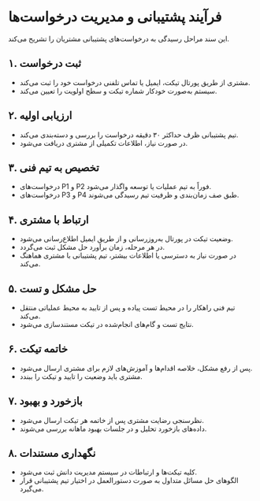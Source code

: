 # فرآیند پشتیبانی و مدیریت درخواست‌ها

این سند مراحل رسیدگی به درخواست‌های پشتیبانی مشتریان را تشریح می‌کند.

## ۱. ثبت درخواست

- مشتری از طریق پورتال تیکت، ایمیل یا تماس تلفنی درخواست خود را ثبت می‌کند.
- سیستم به‌صورت خودکار شماره تیکت و سطح اولویت را تعیین می‌کند.

## ۲. ارزیابی اولیه

- تیم پشتیبانی ظرف حداکثر ۳۰ دقیقه درخواست را بررسی و دسته‌بندی می‌کند.
- در صورت نیاز، اطلاعات تکمیلی از مشتری دریافت می‌شود.

## ۳. تخصیص به تیم فنی

- درخواست‌های P1 و P2 فوراً به تیم عملیات یا توسعه واگذار می‌شود.
- درخواست‌های P3 و P4 طبق صف زمان‌بندی و ظرفیت تیم رسیدگی می‌شوند.

## ۴. ارتباط با مشتری

- وضعیت تیکت در پورتال به‌روزرسانی و از طریق ایمیل اطلاع‌رسانی می‌شود.
- در هر مرحله، زمان برآورد حل مشکل ثبت می‌گردد.
- در صورت نیاز به دسترسی یا اطلاعات بیشتر، تیم پشتیبانی با مشتری هماهنگ می‌کند.

## ۵. حل مشکل و تست

- تیم فنی راهکار را در محیط تست پیاده و پس از تایید به محیط عملیاتی منتقل می‌کند.
- نتایج تست و گام‌های انجام‌شده در تیکت مستندسازی می‌شود.

## ۶. خاتمه تیکت

- پس از رفع مشکل، خلاصه اقدام‌ها و آموزش‌های لازم برای مشتری ارسال می‌شود.
- مشتری باید وضعیت را تایید و تیکت را ببندد.

## ۷. بازخورد و بهبود

- نظرسنجی رضایت مشتری پس از خاتمه هر تیکت ارسال می‌شود.
- داده‌های بازخورد تحلیل و در جلسات بهبود ماهانه بررسی می‌شوند.

## ۸. نگهداری مستندات

- کلیه تیکت‌ها و ارتباطات در سیستم مدیریت دانش ثبت می‌شود.
- الگوهای حل مسائل متداول به صورت دستورالعمل در اختیار تیم پشتیبانی قرار می‌گیرد.
